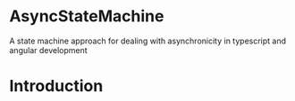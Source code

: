# AsyncStateMachine
A state machine approach for dealing with asynchronicity in typescript and angular development

# Introduction
